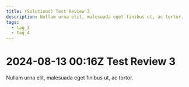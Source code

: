 ```yaml
---
title: (Solutions) Test Review 3
description: Nullam urna elit, malesuada eget finibus ut, ac tortor.
tags:
  - tag_3
  - tag_4
---
```


# 2024-08-13 00:16Z Test Review 3

Nullam urna elit, malesuada eget finibus ut, ac tortor.